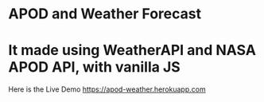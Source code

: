 # APOD and Weather Forecast
# It made using WeatherAPI and NASA APOD API, with vanilla JS
Here is the Live Demo   https://apod-weather.herokuapp.com
